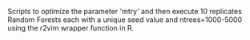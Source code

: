 Scripts to optimize the parameter 'mtry' and then execute 10 replicates Random Forests each with a unique seed value and ntrees=1000-5000 using the r2vim wrapper function in R.
